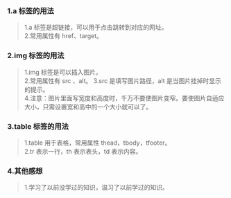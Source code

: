 ### 1.a 标签的用法

> 1.a 标签是超链接，可以用于点击跳转到对应的网址。  
> 2.常用属性有 href、target。

### 2.img 标签的用法

> 1.img 标签是可以插入图片。  
> 2.常用属性有 src 、alt。
> 3.src 是填写图片路径，alt 是当图片挂掉时显示的提示。  
> 4.注意：图片里面写宽度和高度时，千万不要使图片变窄。要使图片自适应大小，只需设置宽和高中的一个大小就可以了。

### 3.table 标签的用法

> 1.table 用于表格，常用属性 thead，tbody，tfooter。  
> 2.tr 表示一行，th 表示表头，td 表示内容。

### 4.其他感想

> 1.学习了以前没学过的知识，温习了以前学过的知识。
